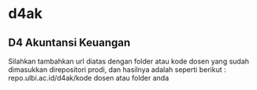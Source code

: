 # d4ak
## D4 Akuntansi Keuangan

Silahkan tambahkan url diatas dengan folder atau kode dosen yang sudah dimasukkan direpositori prodi, dan hasilnya adalah seperti berikut : repo.ulbi.ac.id/d4ak/kode dosen atau folder anda
